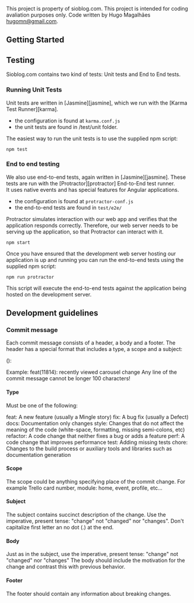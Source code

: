 
This project is property of sioblog.com.
This project is intended for coding avaliation purposes only.
Code written by Hugo Magalhães <hugomn@gmail.com>.

## Getting Started

## Testing

Sioblog.com contains two kind of tests: Unit tests and End to End tests.

### Running Unit Tests

Unit tests are written in [Jasmine][jasmine], which we run with the
[Karma Test Runner][karma].

* the configuration is found at `karma.conf.js`
* the unit tests are found in /test/unit folder.

The easiest way to run the unit tests is to use the supplied npm script:

```
npm test
```

### End to end testing

We also use end-to-end tests, again written in [Jasmine][jasmine]. These tests
are run with the [Protractor][protractor] End-to-End test runner.  
It uses native events and has special features for Angular applications.

* the configuration is found at `protractor-conf.js`
* the end-to-end tests are found in `test/e2e/`

Protractor simulates interaction with our web app and verifies that the application responds
correctly. Therefore, our web server needs to be serving up the application, so that Protractor can interact with it.

```
npm start
```

Once you have ensured that the development web server hosting our application is
up and running you can run the end-to-end tests using the supplied npm script:

```
npm run protractor
```

This script will execute the end-to-end tests against the application being hosted on the
development server.

## Development guidelines

### Commit message

Each commit message consists of a header, a body and a footer. The header has a special format that includes a type, a scope and a subject:

<type>(<scope>): <subject>
<BLANK LINE>
<body>
<BLANK LINE>
<footer>

Example: feat(11814): recently viewed carousel change
Any line of the commit message cannot be longer 100 characters!

#### Type

Must be one of the following:

feat: A new feature (usually a Mingle story)
fix: A bug fix (usually a Defect)
docs: Documentation only changes
style: Changes that do not affect the meaning of the code (white-space, formatting, missing semi-colons, etc)
refactor: A code change that neither fixes a bug or adds a feature
perf: A code change that improves performance
test: Adding missing tests
chore: Changes to the build process or auxiliary tools and libraries such as documentation generation

#### Scope

The scope could be anything specifying place of the commit change. For example Trello card number, module: home, event, profile, etc...

#### Subject

The subject contains succinct description of the change. Use the imperative, present tense: "change" not "changed" nor "changes". Don't capitalize first letter an no dot (.) at the end.

#### Body

Just as in the subject, use the imperative, present tense: "change" not "changed" nor "changes" The body should include the motivation for the change and contrast this with previous behavior.

#### Footer

The footer should contain any information about breaking changes.
